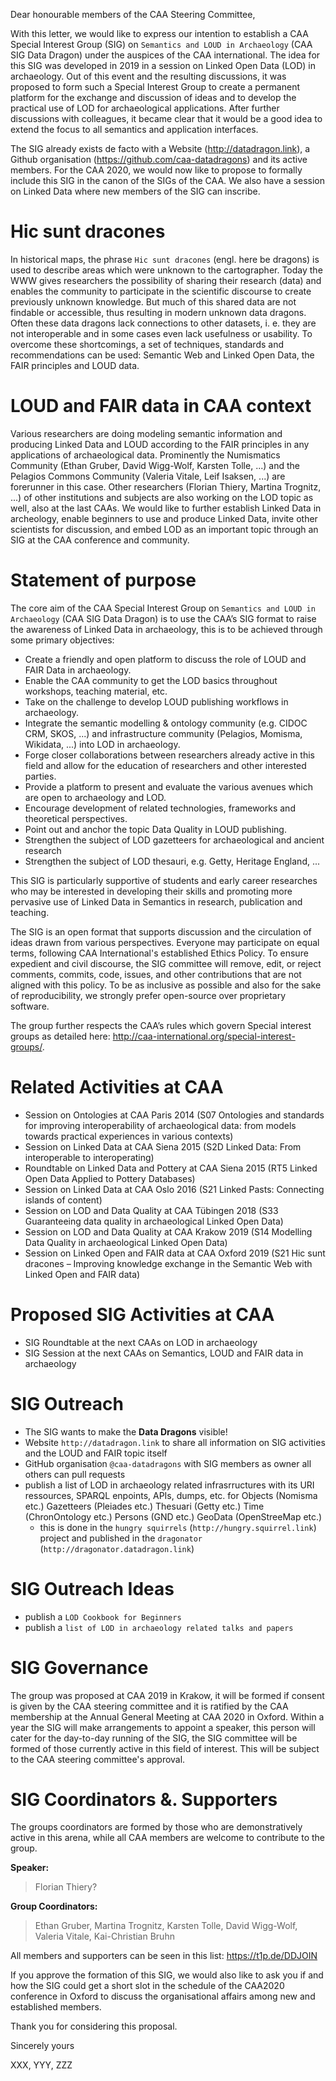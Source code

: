 Dear honourable members of the CAA Steering Committee,

With this letter, we would like to express our intention to establish a CAA Special Interest Group (SIG) on `Semantics and LOUD in Archaeology` (CAA SIG Data Dragon) under the auspices of the CAA international. The idea for this SIG was developed in 2019 in a session on Linked Open Data (LOD) in archaeology. Out of this event and the resulting discussions, it was proposed to form such a Special Interest Group to create a permanent platform for the exchange and discussion of ideas and to develop the practical use of LOD for archaeological applications. After further discussions with colleagues, it became clear that it would be a good idea to extend the focus to all semantics and application interfaces.

 The SIG already exists de facto with a Website (http://datadragon.link), a Github organisation (https://github.com/caa-datadragons) and its active members. For the CAA 2020, we would now like to propose to formally include this SIG in the canon of the SIGs of the CAA. We also have a session on Linked Data where new members of the SIG can inscribe.

# Hic sunt dracones

In historical maps, the phrase `Hic sunt dracones` (engl. here be dragons) is used to describe areas which were unknown to the cartographer. Today the WWW gives researchers the possibility of sharing their research (data) and enables the community to participate in the scientific discourse to create previously unknown knowledge. But much of this shared data are not findable or accessible, thus resulting in modern unknown data dragons. Often these data dragons lack connections to other datasets, i. e. they are not interoperable and in some cases even lack usefulness or usability. To overcome these shortcomings, a set of techniques, standards and recommendations can be used: Semantic Web and Linked Open Data, the FAIR principles and LOUD data.

# LOUD and FAIR data in CAA context

Various researchers are doing modeling semantic information and producing Linked Data and LOUD according to the FAIR principles in any applications of archaeological data. Prominently the Numismatics Community (Ethan Gruber, David Wigg-Wolf, Karsten Tolle, ...) and the Pelagios Commons Community (Valeria Vitale, Leif Isaksen, ...) are forerunner in this case. Other researchers (Florian Thiery, Martina Trognitz, ...) of other institutions and subjects are also working on the LOD topic as well, also at the last CAAs. We would like to further establish Linked Data in archeology, enable beginners to use and produce Linked Data, invite other scientists for discussion, and embed LOD as an important topic through an SIG at the CAA conference and community.

# Statement of purpose

The core aim of the CAA Special Interest Group on `Semantics and LOUD in Archaeology` (CAA SIG Data Dragon) is to use the CAA’s SIG format to raise the awareness of Linked Data in archaeology, this is to be achieved through some primary objectives:

* Create a friendly and open platform to discuss the role of LOUD and FAIR Data in archaeology.
* Enable the CAA community to get the LOD basics throughout workshops, teaching material, etc.
* Take on the challenge to develop LOUD publishing workflows in archaeology.
* Integrate the semantic modelling & ontology community (e.g. CIDOC CRM, SKOS, ...) and infrastructure community (Pelagios, Momisma, Wikidata, ...) into LOD in archaeology.
* Forge closer collaborations between researchers already active in this field and allow for the education of researchers and other interested parties.
* Provide a platform to present and evaluate the various avenues which are open to archaeology and LOD.
* Encourage development of related technologies, frameworks and theoretical perspectives.
* Point out and anchor the topic Data Quality in LOUD publishing.
* Strengthen the subject of LOD gazetteers for archaeological and ancient research
* Strengthen the subject of LOD thesauri, e.g. Getty, Heritage England, ...

This SIG is particularly supportive of students and early career researches who may be interested in developing their skills and promoting more pervasive use of Linked Data in Semantics in research, publication and teaching.

The SIG is an open format that supports discussion and the circulation of ideas drawn from various perspectives. Everyone may participate on equal terms, following CAA International's established Ethics Policy. To ensure expedient and civil discourse, the SIG committee will remove, edit, or reject comments, commits, code, issues, and other contributions that are not aligned with this policy. To be as inclusive as possible and also for the sake of reproducibility, we strongly prefer open-source over proprietary software.

The group further respects the CAA’s rules which govern Special interest groups as detailed here: http://caa-international.org/special-interest-groups/.

# Related Activities at CAA

* Session on Ontologies at CAA Paris 2014 (S07 Ontologies and standards for improving interoperability of archaeological data: from models towards practical experiences in various contexts)
* Session on Linked Data at CAA Siena 2015 (S2D Linked Data: From interoperable to interoperating)
* Roundtable on Linked Data and Pottery at CAA Siena 2015 (RT5 Linked Open Data Applied to Pottery Databases)
* Session on Linked Data at CAA Oslo 2016 (S21 Linked Pasts: Connecting islands of content)
* Session on LOD and Data Quality at CAA Tübingen 2018 (S33 Guaranteeing data quality in archaeological Linked Open Data)
* Session on LOD and Data Quality at CAA Krakow 2019 (S14 Modelling Data Quality in archaeological Linked Open Data)
* Session on Linked Open and FAIR data at CAA Oxford 2019 (S21 Hic sunt dracones – Improving knowledge exchange in the Semantic Web with Linked Open and FAIR data)

# Proposed SIG Activities at CAA

* SIG Roundtable at the next CAAs on LOD in archaeology
* SIG Session at the next CAAs on Semantics, LOUD and FAIR data in archaeology

# SIG Outreach

* The SIG wants to make the **Data Dragons** visible!
* Website `http://datadragon.link` to share all information on SIG activities and the LOUD and FAIR topic itself
* GitHub organisation `@caa-datadragons` with SIG members as owner all others can pull requests
* publish a list of LOD in archaeology related infrasrructures with its URI ressources, SPARQL enpoints, APIs, dumps, etc. for Objects (Nomisma etc.) Gazetteers (Pleiades etc.) Thesuari (Getty etc.) Time (ChronOntology etc.) Persons (GND etc.) GeoData (OpenStreeMap etc.)
  * this is done in the `hungry squirrels` (`http://hungry.squirrel.link`) project and published in the `dragonator` (`http://dragonator.datadragon.link`)

# SIG Outreach Ideas

* publish a `LOD Cookbook for Beginners`
* publish a `list of LOD in archaeology related talks and papers`

# SIG Governance

The group was proposed at CAA 2019 in Krakow, it will be formed if consent is given by the CAA steering committee and it is ratified by the CAA membership at the Annual General Meeting at CAA 2020 in Oxford. Within a year the SIG will make arrangements to appoint a speaker, this person will cater for the day-to-day running of the SIG, the SIG committee will be formed of those currently active in this field of interest. This will be subject to the CAA steering committee's approval.

# SIG Coordinators &. Supporters

The groups coordinators are formed by those who are demonstratively active in this arena, while all CAA members are welcome to contribute to the group.

**Speaker:**

> Florian Thiery?

**Group Coordinators:**

> Ethan Gruber, Martina Trognitz, Karsten Tolle, David Wigg-Wolf, Valeria Vitale, Kai-Christian Bruhn

All members and supporters can be seen in this list: https://t1p.de/DDJOIN

If you approve the formation of this SIG, we would also like to ask you if and how the SIG could get a short slot in the schedule of the CAA2020 conference in Oxford to discuss the organisational affairs among new and established members.

Thank you for considering this proposal.

Sincerely yours

XXX, YYY, ZZZ
